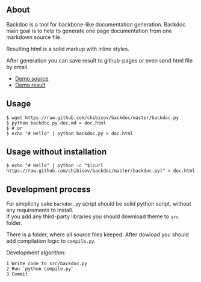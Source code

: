 ## About

Backdoc is a tool for backbone-like documentation generation.
Backdoc main goal is to help to generate one page documentation from one markdown source file.  

Resulting html is a solid markup with inline styles.  

After generation you can save result to github-pages or even send html file by email.

* [Demo source](https://raw.github.com/chibisov/backdoc/master/demo/demo.md)
* [Demo result](http://chibisov.github.io/backdoc/demo/demo.html)

## Usage

    $ wget https://raw.github.com/chibisov/backdoc/master/backdoc.py
    $ python backdoc.py doc.md > doc.html
    $ # or
    $ echo "# Hello" | python backdoc.py > doc.html

## Usage without installation

    $ echo "# Hello" | python -c "$(curl https://raw.github.com/chibisov/backdoc/master/backdoc.py)" > doc.html


## Development process

For simplicity sake `backdoc.py` script should be solid python script, without any requirements to install.  
If you add any third-party libraries you should download theme to `src` folder.  

There is a folder, where all source files keeped. After dowload you should add compilation logic to `compile.py`.

Development algorithm:

    1 Write code to src/backdoc.py
    2 Run `python compile.py`
    3 Commit